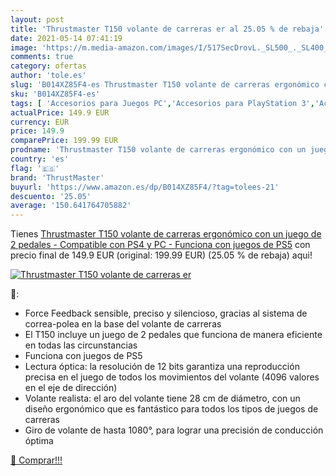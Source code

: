 ```yaml
---
layout: post
title: 'Thrustmaster T150 volante de carreras er al 25.05 % de rebaja'
date: 2021-05-14 07:41:19
image: 'https://m.media-amazon.com/images/I/517SecDrovL._SL500_._SL400_.jpg'
comments: true
category: ofertas
author: 'tole.es'
slug: 'B014XZ85F4-es Thrustmaster T150 volante de carreras ergonómico con un...'
sku: 'B014XZ85F4-es'
tags: [ 'Accesorios para Juegos PC','Accesorios para PlayStation 3','Accesorios para PlayStation 4','Hardware y juegos para PlayStation 3','Hardware y juegos para PlayStation 4','Juegos y Accesorios para PC','Mandos de juego para PC','Mandos y controles para PlayStation 3','Mandos y controles para PlayStation 4','Sistemas precursores y micro consolas','Videojuegos','Volantes para PC','Volantes para PlayStation 3','Volantes para PlayStation 4','ps4','ps5','thrustmaster', ]
actualPrice: 149.9 EUR
currency: EUR
price: 149.9
comparePrice: 199.99 EUR
prodname: 'Thrustmaster T150 volante de carreras ergonómico con un juego de 2 pedales - Compatible con PS4 y PC - Funciona con juegos de PS5'
country: 'es'
flag: '🇪🇸'
brand: 'ThrustMaster'
buyurl: 'https://www.amazon.es/dp/B014XZ85F4/?tag=tolees-21'
descuento: '25.05'
average: '150.641764705882'
---
```


Tienes [Thrustmaster T150 volante de carreras ergonómico con un juego de 2 pedales - Compatible con PS4 y PC - Funciona con juegos de PS5](https://www.amazon.es/dp/B014XZ85F4/?tag=tolees-21) con precio final de  149.9 EUR (original: 199.99 EUR) (25.05 %  de rebaja) aqui!

[![Thrustmaster T150 volante de carreras er](https://m.media-amazon.com/images/I/517SecDrovL._SL500_._SL400_.jpg)](https://www.amazon.es/dp/B014XZ85F4/?tag=tolees-21)

🔎:

- Force Feedback sensible, preciso y silencioso, gracias al sistema de correa-polea en la base del volante de carreras
- El T150 incluye un juego de 2 pedales que funciona de manera eficiente en todas las circunstancias
- Funciona con juegos de PS5
- Lectura óptica: la resolución de 12 bits garantiza una reproducción precisa en el juego de todos los movimientos del volante (4096 valores en el eje de dirección)
- Volante realista: el aro del volante tiene 28 cm de diámetro, con un diseño ergonómico que es fantástico para todos los tipos de juegos de carreras
- Giro de volante de hasta 1080°, para lograr una precisión de conducción óptima

[🛒 Comprar!!!](https://www.amazon.es/dp/B014XZ85F4/?tag=tolees-21)
